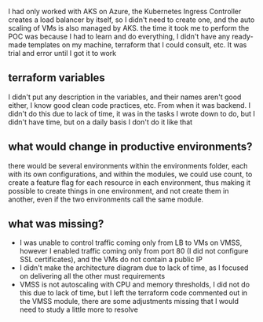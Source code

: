 I had only worked with AKS on Azure, the Kubernetes Ingress Controller creates a load balancer by itself, so I didn't need to create one, and the auto scaling of VMs is also managed by AKS.
the time it took me to perform the POC was because I had to learn and do everything, I didn't have any ready-made templates on my machine, terraform that I could consult, etc. It was trial and error until I got it to work

## terraform variables

I didn't put any description in the variables, and their names aren't good either, I know good clean code practices, etc. From when it was backend. I didn't do this due to lack of time, it was in the tasks I wrote down to do, but I didn't have time, but on a daily basis I don't do it like that

## what would change in productive environments?

there would be several environments within the environments folder, each with its own configurations, and within the modules, we could use count, to create a feature flag for each resource in each environment, thus making it possible to create things in one environment, and not create them in another, even if the two environments call the same module.

## what was missing?

- I was unable to control traffic coming only from LB to VMs on VMSS, however I enabled traffic coming only from port 80 (I did not configure SSL certificates), and the VMs do not contain a public IP
- I didn't make the architecture diagram due to lack of time, as I focused on delivering all the other must requirements
- VMSS is not autoscaling with CPU and memory thresholds, I did not do this due to lack of time, but I left the terraform code commented out in the VMSS module, there are some adjustments missing that I would need to study a little more to resolve
